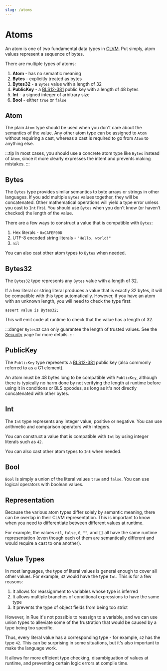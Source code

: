 ```yaml
---
slug: /atoms
---
```


# Atoms

An atom is one of two fundamental data types in [CLVM](https://chialisp.com/clvm/). Put simply, atom values represent a sequence of bytes.

There are multiple types of atoms:

1. **Atom** - has no semantic meaning
2. **Bytes** - explicitly treated as bytes
3. **Bytes32** - a `Bytes` value with a length of 32
4. **PublicKey** - a [BLS12-381](https://en.wikipedia.org/wiki/BLS_digital_signature) public key with a length of 48 bytes
5. **Int** - a signed integer of arbitrary size
6. **Bool** - either `true` or `false`

## Atom

The plain `Atom` type should be used when you don't care about the semantics of the value. Any other atom type can be assigned to `Atom` without requiring a cast, whereas a cast is required to go from `Atom` to anything else.

:::tip
In most cases, you should use a concrete atom type like `Bytes` instead of `Atom`, since it more clearly expresses the intent and prevents making mistakes.
:::

## Bytes

The `Bytes` type provides similar semantics to byte arrays or strings in other languages. If you add multiple `Bytes` values together, they will be concatenated. Other mathematical operations will yield a type error unless you cast to `Int` first. You should use `Bytes` when you don't know (or haven't checked) the length of the value.

There are a few ways to construct a value that is compatible with `Bytes`:

1. Hex literals - `0xCAFEF00D`
2. UTF-8 encoded string literals - `"Hello, world!"`
3. `nil`

You can also cast other atom types to `Bytes` when needed.

## Bytes32

The `Bytes32` type represents any `Bytes` value with a length of 32.

If a hex literal or string literal produces a value that is exactly 32 bytes, it will be compatible with this type automatically. However, if you have an atom with an unknown length, you will need to check the type first:

```rue
assert value is Bytes32;
```

This will emit code at runtime to check that the value has a length of 32.

:::danger
`Bytes32` can only guarantee the length of trusted values. See the [Security](/docs/security.md#untrusted-values) page for more details.
:::

## PublicKey

The `PublicKey` type represents a [BLS12-381](https://en.wikipedia.org/wiki/BLS_digital_signature) public key (also commonly referred to as a G1 element).

An atom must be 48 bytes long to be compatible with `PublicKey`, although there is typically no harm done by not verifying the length at runtime before using it in conditions or BLS opcodes, as long as it's not directly concatenated with other bytes.

## Int

The `Int` type represents any integer value, positive or negative. You can use arithmetic and comparison operators with integers.

You can construct a value that is compatible with `Int` by using integer literals such as `42`.

You can also cast other atom types to `Int` when needed.

## Bool

`Bool` is simply a union of the literal values `true` and `false`. You can use logical operators with boolean values.

## Representation

Because the various atom types differ solely by semantic meaning, there can be overlap in their CLVM representation. This is important to know when you need to differentiate between different values at runtime.

For example, the values `nil`, `false`, `0`, `""`, and `[]` all have the same runtime representation (even though each of them are semantically different and would require a cast to one another).

## Value Types

In most languages, the type of literal values is general enough to cover all other values. For example, `42` would have the type `Int`. This is for a few reasons:

1. It allows for reassignment to variables whose type is inferred
2. It allows multiple branches of conditional expressions to have the same type
3. It prevents the type of object fields from being too strict

However, in Rue it's not possible to reassign to a variable, and we can use union types to alleviate some of the frustration that would be caused by a type being too specific.

Thus, every literal value has a corresponding type - for example, `42` has the type `42`. This can be surprising in some situations, but it's also important to make the language work.

It allows for more efficient type checking, disambiguation of values at runtime, and preventing certain logic errors at compile time.
